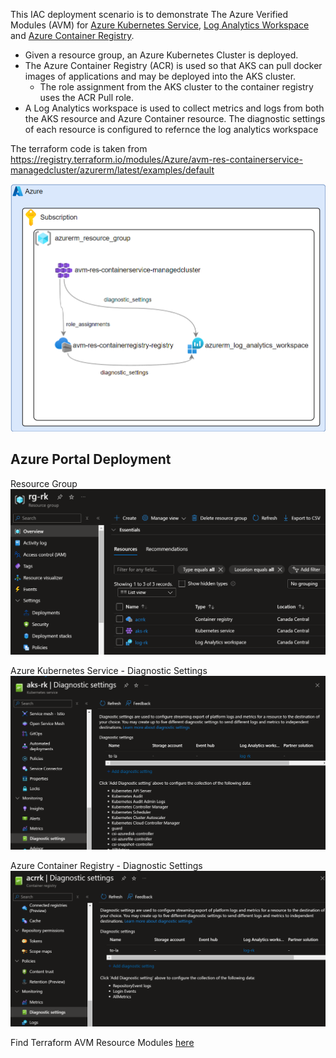 This IAC deployment scenario is to demonstrate The Azure Verified Modules (AVM) for [Azure Kubernetes Service](https://registry.terraform.io/modules/Azure/avm-res-containerservice-managedcluster/azurerm/latest), [Log Analytics Workspace](https://registry.terraform.io/modules/Azure/avm-res-operationalinsights-workspace/azurerm/latest) and [Azure Container Registry](https://registry.terraform.io/modules/Azure/avm-res-containerregistry-registry/azurerm/latest).


* Given a resource group, an Azure Kubernetes Cluster is deployed.
* The Azure Container Registry (ACR) is used so that AKS can pull docker images of applications and may be deployed into the AKS cluster. 
  * The role assignment from the AKS cluster to the container registry uses the ACR Pull role.
* A Log Analytics workspace is used to collect metrics and logs from both the AKS resource and Azure Container resource. The diagnostic settings of each resource is configured to refernce the log analytics workspace

The terraform code is taken from https://registry.terraform.io/modules/Azure/avm-res-containerservice-managedcluster/azurerm/latest/examples/default

![aks-law-acr-diagram](aks-law-acr-tf.png)

## Azure Portal Deployment

Resource Group
![alt text](aks-law-acr-rg-portal.png)

Azure Kubernetes Service - Diagnostic Settings
![alt text](aks-law-diag-portal.png)

Azure Container Registry - Diagnostic Settings
![alt text](acr-diag-portal.png)


Find Terraform AVM Resource Modules [here](https://azure.github.io/Azure-Verified-Modules/indexes/terraform/tf-resource-modules/)